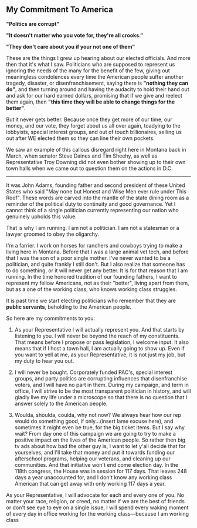 ## My Commitment To America

<strong>"Politics are corrupt"</strong>

<strong>"It doesn't matter who you vote for, they're all crooks."</strong>

<strong>"They don't care about you if your not one of them"</strong>

These are the things I grew up hearing about our elected officials. And more then that it's what I saw. Politicians who are supposed to represent us ignoring the needs of the many for the benefit of the few, giving out meaningless condolences every time the American people suffer another tragedy, disaster, or disenfranchisement, saying there is <strong>"nothing they can do"</strong>, and then turning around and having the audacity to hold their hand out and ask for our hard earned dollars, promising that if we give and reelect them again, then <strong>"this time they will be able to change things for the better"</strong>.

But it never gets better. Because once they get more of our time, our money, and our vote, they forget about us all over again, toadying to the lobbyists, special interest groups, and out of touch billionaires, selling us out after WE elected them so they can line their own pockets.

We saw an example of this callous disregard right here in Montana back in March, when senator Steve Daines and Tim Sheehy, as well as Representative Troy Downing did not even bother showing up to their own town halls when we came out to question them on the actions in D.C.

------------------------------------------


It was John Adams, founding father and second president of these United States who said "May none but Honest and Wise Men ever rule under This Roof". These words are carved into the mantle of the state dining room as a reminder of the political duty to continuity and good governance. Yet I cannot think of a single politician currently representing our nation who genuinely upholds this value.

That is why I am running. I am not a politician. I am not a statesman or a lawyer groomed to obey the oligarchy.

I'm a farrier. I work on horses for ranchers and cowboys trying to make a living here in Montana. Before that I was a large animal vet tech, and before that I was the son of a poor single mother. I've never wanted to be a politician, and quite frankly I still don't. But I also realize that someone has to do something, or it will never get any better. It is for that reason that I am running. In the time honored tradition of our founding fathers, I want to represent my fellow Americans, not as their "better", living apart from them, but as a one of the working class, who knows working class struggles.

It is past time we start electing politicians who remember that they are <strong>public servants</strong>, beholding to the American people.

So here are my commitments to you:

1. As your Representative I will actually represent you. And that starts by listening to you. I will never be beyond the reach of my constituents. That means before I propose or pass legislation, I welcome input. It also means that if I host a town hall, I am actually going to show up. Even if you want to yell at me, as your Representative, it is not just my job, but my duty to hear you out.

2. I will never be bought. Corporately funded PAC's, special interest groups, and party politics are corrupting influences that disenfranchise voters, and I will have no part in them. During my campaign, and term in office, I will strive to be the most transparent politician in history, and will gladly live my life under a microscope so that there is no question that I answer solely to the American people.

3. Woulda, shoulda, coulda, why not now? We always hear how our rep would do something good, if only...(insert lame excuse here), and sometimes it might even be true, for the big ticket items. But I say why wait? From day one of this campaign we are going to try to make a positive impact on the lives of the American people. So rather then big tv ads about how bad the other guy is, I want to let y'all decide that for yourselves, and I'll take that money and put it towards funding our afterschool programs, helping our veterans, and cleaning up our communities. And that initiative won't end come election day. In the 118th congress, the House was in session for 117 days. That leaves 248 days a year unaccounted for, and I don't know any working class American that can get away with only working 117 days a year.

As your Representative, I will advocate for each and every one of you. No matter your race, religion, or creed, no matter if we are the best of friends or don't see eye to eye on a single issue, I will spend every waking moment of every day in office working for the working class—because I am working class